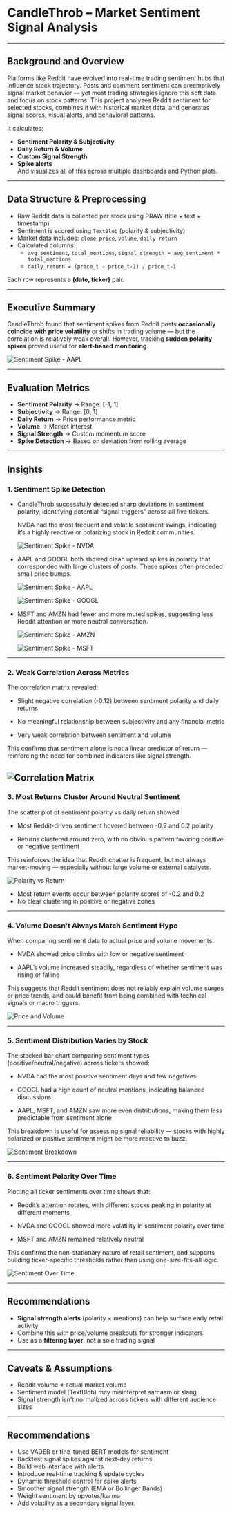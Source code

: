 # CandleThrob – Market Sentiment Signal Analysis

---

## Background and Overview

Platforms like Reddit have evolved into real-time trading sentiment hubs that influence stock trajectory. Posts and comment sentiment can preemptively signal market behavior — yet most trading strategies ignore this soft data and focus on stock patterns. This project analyzes Reddit sentiment for selected stocks, combines it with historical market data, and generates signal scores, visual alerts, and behavioral patterns.

It calculates:
- **Sentiment Polarity & Subjectivity**
- **Daily Return & Volume**
- **Custom Signal Strength**
- **Spike alerts**  
And visualizes all of this across multiple dashboards and Python plots.

---

##  Data Structure & Preprocessing

- Raw Reddit data is collected per stock using PRAW (title + text + timestamp)
- Sentiment is scored using `TextBlob` (polarity & subjectivity)
- Market data includes: `close price`, `volume`, `daily return`
- Calculated columns:
  - `avg_sentiment`, `total_mentions`, `signal_strength = avg_sentiment * total_mentions`
  - `daily_return = (price_t - price_t-1) / price_t-1`

Each row represents a **(date, ticker)** pair.

---

## Executive Summary

CandleThrob found that sentiment spikes from Reddit posts **occasionally coincide with price volatility** or shifts in trading volume — but the correlation is relatively weak overall. However, tracking **sudden polarity spikes** proved useful for **alert-based monitoring**.

![Sentiment Spike - AAPL](https://github.com/Tunchiie/CandleThrob/blob/14a63037bf7fee2d3a5f9f25671ed98cbb70659e/images/AAPL%20Sentiment%20Spike.png)

--- 
##  Evaluation Metrics

- **Sentiment Polarity** → Range: [-1, 1]
- **Subjectivity** → Range: [0, 1]
- **Daily Return** → Price performance metric
- **Volume** → Market interest
- **Signal Strength** → Custom momentum score
- **Spike Detection** → Based on deviation from rolling average

---

##  Insights

### 1.  Sentiment Spike Detection  
- CandleThrob successfully detected sharp deviations in sentiment polarity, identifying potential “signal triggers” across all five tickers.

  NVDA had the most frequent and volatile sentiment swings, indicating it’s a highly reactive or polarizing stock in Reddit communities.

  ![Sentiment Spike - NVDA](https://github.com/Tunchiie/CandleThrob/blob/14a63037bf7fee2d3a5f9f25671ed98cbb70659e/images/NVDA%20Sentiment%20spike.png)

- AAPL and GOOGL both showed clean upward spikes in polarity that corresponded with large clusters of posts. These spikes often preceded small price bumps.
  
  ![Sentiment Spike - AAPL](https://github.com/Tunchiie/CandleThrob/blob/14a63037bf7fee2d3a5f9f25671ed98cbb70659e/images/AAPL%20Sentiment%20Spike.png)

  ![Sentiment Spike - GOOGL](https://github.com/Tunchiie/CandleThrob/blob/14a63037bf7fee2d3a5f9f25671ed98cbb70659e/images/GOOGL%20Sentiment%20spike.png)

- MSFT and AMZN had fewer and more muted spikes, suggesting less Reddit attention or more neutral conversation.

  ![Sentiment Spike - AMZN](https://github.com/Tunchiie/CandleThrob/blob/14a63037bf7fee2d3a5f9f25671ed98cbb70659e/images/AMZN%20Sentiment%20Spike.png)

  ![Sentiment Spike - MSFT](https://github.com/Tunchiie/CandleThrob/blob/14a63037bf7fee2d3a5f9f25671ed98cbb70659e/images/MSFT%20sentiment%20spike.png)

---

### 2. Weak Correlation Across Metrics

The correlation matrix revealed:

 -  Slight negative correlation (-0.12) between sentiment polarity and daily returns

 -  No meaningful relationship between subjectivity and any financial metric

 -  Very weak correlation between sentiment and volume

This confirms that sentiment alone is not a linear predictor of return — reinforcing the need for combined indicators like signal strength.

![Correlation Matrix](https://github.com/Tunchiie/CandleThrob/blob/14a63037bf7fee2d3a5f9f25671ed98cbb70659e/images/Correlation%20Matrix.png)
---

### 3. Most Returns Cluster Around Neutral Sentiment
The scatter plot of sentiment polarity vs daily return showed:

 - Most Reddit-driven sentiment hovered between -0.2 and 0.2 polarity

 - Returns clustered around zero, with no obvious pattern favoring positive or negative sentiment

This reinforces the idea that Reddit chatter is frequent, but not always market-moving — especially without large volume or external catalysts.

![Polarity vs Return](https://github.com/Tunchiie/CandleThrob/blob/117b51f392d2ae24685ec24ab8166e1316844b01/images/Polarity%20vs%20Daily%20Return%20by%20ticker.png)

- Most return events occur between polarity scores of -0.2 and 0.2
- No clear clustering in positive or negative zones

---

### 4. Volume Doesn't Always Match Sentiment Hype

When comparing sentiment data to actual price and volume movements:

 - NVDA showed price climbs with low or negative sentiment

 - AAPL’s volume increased steadily, regardless of whether sentiment was rising or falling

This suggests that Reddit sentiment does not reliably explain volume surges or price trends, and could benefit from being combined with technical signals or macro triggers.

![Price and Volume](https://github.com/Tunchiie/CandleThrob/blob/117b51f392d2ae24685ec24ab8166e1316844b01/images/Price%20and%20Volume%20over%20Time.png)

---

### 5. Sentiment Distribution Varies by Stock

The stacked bar chart comparing sentiment types (positive/neutral/negative) across tickers showed:

 - NVDA had the most positive sentiment days and few negatives

 - GOOGL had a high count of neutral mentions, indicating balanced discussions

 - AAPL, MSFT, and AMZN saw more even distributions, making them less predictable from sentiment alone

This breakdown is useful for assessing signal reliability — stocks with highly polarized or positive sentiment might be more reactive to buzz.

![Sentiment Breakdown](https://github.com/Tunchiie/CandleThrob/blob/14a63037bf7fee2d3a5f9f25671ed98cbb70659e/images/Sentiment%20Breakdown%20by%20stock.png)

---

### 6.  Sentiment Polarity Over Time

Plotting all ticker sentiments over time shows that:

 - Reddit’s attention rotates, with different stocks peaking in polarity at different moments

 - NVDA and GOOGL showed more volatility in sentiment polarity over time

 - MSFT and AMZN remained relatively neutral

This confirms the non-stationary nature of retail sentiment, and supports building ticker-specific thresholds rather than using one-size-fits-all logic.

![Sentiment Over Time](https://github.com/Tunchiie/CandleThrob/blob/41548ab43abd7ba0074fbda9bc70c6d09d7b49cc/images/Sentiment%20polarity%20over%20time.png)

---

## Recommendations

- **Signal strength alerts** (polarity × mentions) can help surface early retail activity
- Combine this with price/volume breakouts for stronger indicators
- Use as a **filtering layer**, not a sole trading signal

---

##  Caveats & Assumptions

- Reddit volume ≠ actual market volume
- Sentiment model (TextBlob) may misinterpret sarcasm or slang
- Signal strength isn't normalized across tickers with different audience sizes

---

## Recommendations
- Use VADER or fine-tuned BERT models for sentiment
- Backtest signal spikes against next-day returns
- Build web interface with alerts
- Introduce real-time tracking & update cycles
- Dynamic threshold control for spike alerts
- Smoother signal strength (EMA or Bollinger Bands)
- Weight sentiment by upvotes/karma
- Add volatility as a secondary signal layer.
